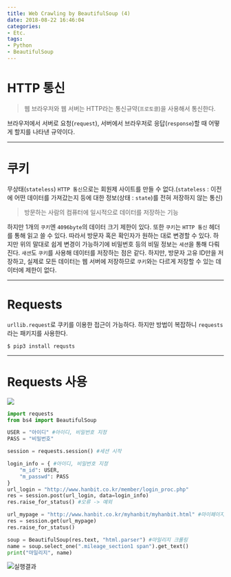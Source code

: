 ```yaml
---
title: Web Crawling by BeautifulSoup (4)
date: 2018-08-22 16:46:04
categories:
- Etc.
tags:
- Python
- BeautifulSoup
---
```

# HTTP 통신
> 웹 브라우저와 웹 서버는 HTTP라는 통신규약(`프로토콜`)을 사용해서 통신한다.

브라우저에서 서버로 요청(`request`), 서버에서 브라우저로 응답(`response`)할 때 어떻게 할지를 나타낸 규약이다.
***
# 쿠키
무상태(`stateless`) `HTTP 통신`으로는 회원제 사이트를 만들 수 없다.(`stateless` : 이전에 어떤 데이터를 가져갔는지 등에 대한 정보(상태 : `state`)를 전혀 저장하지 않는 통신)
> 방문하는 사람의 컴퓨터에 일시적으로 데이터를 저장하는 기능

하지만 1개의 `쿠키`엔 `4096byte`의 데이터 크기 제한이 있다.
또한 `쿠키`는 `HTTP 통신` 헤더를 통해 읽고 쓸 수 있다. 따라서 방문자 혹은 확인자가 원하는 대로 변경할 수 있다.
하지만 위의 말대로 쉽게 변경이 가능하기에 비밀번호 등의 비밀 정보는 `세션`을 통해 다뤄진다.
`새션`도 `쿠키`를 사용해 데이터를 저장하는 점은 같다. 하지만, 방문자 고유 ID만을 저장하고, 실제로 모든 데이터는 웹 서버에 저장하므로 `쿠키`와는 다르게 저장할 수 있는 데이터에 제한이 없다.
<!-- more -->
***
# Requests
`urllib.request`로 쿠키를 이용한 접근이 가능하다.
하지만 방법이 복잡하니 `requests`라는 패키지를 사용한다.
~~~
$ pip3 install requsts
~~~
***
# Requests 사용
![](https://user-images.githubusercontent.com/42334717/44457939-9d7a7980-a63f-11e8-8458-29c960ce7ebd.png)
~~~Python
import requests
from bs4 import BeautifulSoup

USER = "아이디" #아이디, 비밀번호 지정
PASS = "비밀번호"

session = requests.session() #세션 시작

login_info = { #아이디, 비밀번호 지정
    "m_id": USER,
    "m_passwd": PASS
}
url_login = "http://www.hanbit.co.kr/member/login_proc.php"
res = session.post(url_login, data=login_info)
res.raise_for_status() #오류 -> 예외

url_mypage = "http://www.hanbit.co.kr/myhanbit/myhanbit.html" #마이페이지 접속
res = session.get(url_mypage)
res.raise_for_status()

soup = BeautifulSoup(res.text, "html.parser") #마일리지 크롤링
name = soup.select_one(".mileage_section1 span").get_text()
print("마일리지", name)
~~~
![실행결과](https://user-images.githubusercontent.com/42334717/44457941-9eaba680-a63f-11e8-91c4-58b950efd766.png)

